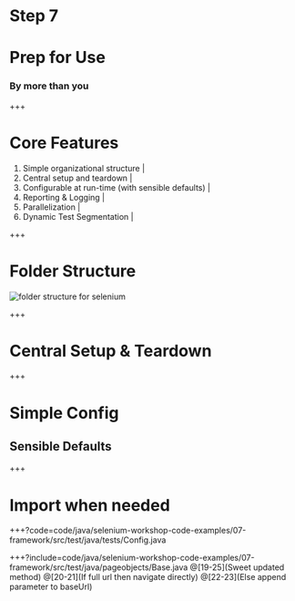 # Step 7
# Prep for Use
### By more than you

+++
# Core Features

1. Simple organizational structure |
2. Central setup and teardown |
3. Configurable at run-time (with sensible defaults) |
4. Reporting & Logging |
5. Parallelization |
6. Dynamic Test Segmentation |

+++
# Folder Structure
![folder structure for selenium](assests/imgage/folder_structure.png)

+++
# Central Setup & Teardown

+++
# Simple Config
## Sensible Defaults

+++
# Import when needed

+++?code=code/java/selenium-workshop-code-examples/07-framework/src/test/java/tests/Config.java

+++?include=code/java/selenium-workshop-code-examples/07-framework/src/test/java/pageobjects/Base.java
@[19-25](Sweet updated method)
@[20-21](If full url then navigate directly)
@[22-23](Else append parameter to baseUrl)